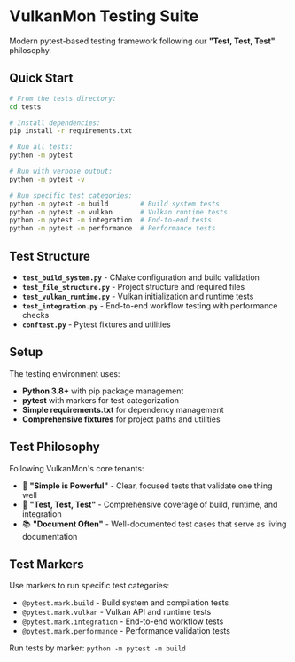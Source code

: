 # VulkanMon Testing Suite

Modern pytest-based testing framework following our **"Test, Test, Test"** philosophy.

## Quick Start

```bash
# From the tests directory:
cd tests

# Install dependencies:
pip install -r requirements.txt

# Run all tests:
python -m pytest

# Run with verbose output:
python -m pytest -v

# Run specific test categories:
python -m pytest -m build        # Build system tests
python -m pytest -m vulkan       # Vulkan runtime tests  
python -m pytest -m integration  # End-to-end tests
python -m pytest -m performance  # Performance tests
```

## Test Structure

- **`test_build_system.py`** - CMake configuration and build validation
- **`test_file_structure.py`** - Project structure and required files
- **`test_vulkan_runtime.py`** - Vulkan initialization and runtime tests  
- **`test_integration.py`** - End-to-end workflow testing with performance checks
- **`conftest.py`** - Pytest fixtures and utilities

## Setup

The testing environment uses:
- **Python 3.8+** with pip package management
- **pytest** with markers for test categorization
- **Simple requirements.txt** for dependency management
- **Comprehensive fixtures** for project paths and utilities

## Test Philosophy

Following VulkanMon's core tenants:

- 🎯 **"Simple is Powerful"** - Clear, focused tests that validate one thing well
- 🧪 **"Test, Test, Test"** - Comprehensive coverage of build, runtime, and integration
- 📚 **"Document Often"** - Well-documented test cases that serve as living documentation

## Test Markers

Use markers to run specific test categories:

- `@pytest.mark.build` - Build system and compilation tests
- `@pytest.mark.vulkan` - Vulkan API and runtime tests
- `@pytest.mark.integration` - End-to-end workflow tests  
- `@pytest.mark.performance` - Performance validation tests

Run tests by marker: `python -m pytest -m build`